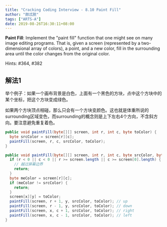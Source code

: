 ```yaml
---
title: "Cracking Coding Interview - 8.10 Paint Fill"
author: "颇忒脱"
tags: ["ARTS-A"]
date: 2019-08-26T16:30:11+08:00
---
```


<!--more-->

**Paint Fill**: Implement the "paint fill" function that one might see on many image editing programs. That is, given a screen (represented by a two-dimensional array of colors), a point, and a new color, fill in the surrounding area until the color changes from the original color.

Hints: #364, #382

## 解法1

举个例子：如果一个画布背景是白色，上面有一个黑色的方块，点中这个方块中的某个坐标，把这个方块变成绿色。

如果两个方块顶点相碰，那么只会有一个方块变颜色。这也就是体重所说的surrounding区域变色，而surrounding的概念则是上下左右4个方向，不含斜方向。要注意避免重复着色。

```java
public void paintFill(byte[][] screen, int r, int c, byte toColor) {
  byte srcColor = screen[r][c];
  paintFill(screen, r, c, srcColor, toColor);
}

public void paintFill(byte[][] screen, int r, int c, byte srcColor, byte toColor) {
  if (r < 0 || c < 0 || r >= screen.length || c >= screen[0].length) {
    // 越过屏幕边界
    return;
  }
  byte meColor = screen[r][c];
  if (meColor != srcColor) {
    return;
  } 
  screen[x][y] = toColor;
  paintFill(screen, r + 1, y, srcColor, toColor); // up
  paintFill(screen, r - 1, y, srcColor, toColor); // down
  paintFill(screen, x, c + 1, srcColor, toColor); // right
  paintFill(screen, x, c - 1, srcColor, toColor); // left
}
```

